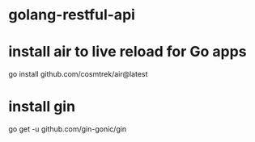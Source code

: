 # golang-restful-api

# install air to live reload for Go apps
go install github.com/cosmtrek/air@latest

# install gin
go get -u github.com/gin-gonic/gin
